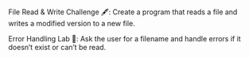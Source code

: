 File Read & Write Challenge 🖋️: Create a program that reads a file and writes a modified version to a new file.


Error Handling Lab 🧪: Ask the user for a filename and handle errors if it doesn’t exist or can’t be read.
